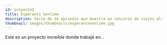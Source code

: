 ```yaml
---
id: proyecto2
title: Esperanto Senlime
description: Serie de 16 episodio que muestra un concurso de viajes alrededor de Europa.
thumbnail: images/thumbnails/esperantosenlime.jpg
---
```

Este es un proyecto increíble donde trabajé en...
